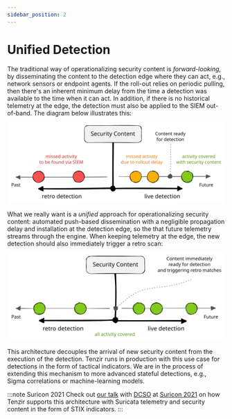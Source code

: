 ```yaml
---
sidebar_position: 2
---
```


# Unified Detection

The traditional way of operationalizing security content is *forward-looking*,
by disseminating the content to the detection edge where they can act, e.g.,
network sensors or endpoint agents. If the roll-out relies on periodic pulling,
then there's an inherent minimum delay from the time a detection was available
to the time when it can act. In addition, if there is no historical telemetry at
the edge, the detection must also be applied to the SIEM out-of-band. The
diagram below illustrates this:

![Live Detection](live-detection.excalidraw.svg)

What we really want is a *unified* approach for operationalizing security
content: automated push-based dissemination with a negligible propagation delay
and installation at the detection edge, so the that future telemetry streams
through the engine. When keeping telemetry at the edge, the new detection should
also immediately trigger a retro scan:

![Live & Retro Detection](live-retro-detection.excalidraw.svg)

This architecture decouples the arrival of new security content from the
execution of the detection. Tenzir runs in production with this use case for
detections in the form of tactical indicators. We are in the process of
extending this mechanism to more advanced stateful detections, e.g., Sigma
correlations or machine-learning models.

:::note Suricon 2021
Check out [our talk][suricon21-slides] with [DCSO](https://dcso.de) at [Suricon
2021](https://suricon.net/suricon-2021-boston/) on how Tenzir supports this
architecture with Suricata telemetry and security content in the form of STIX
indicators.
:::

[suricon21-slides]: https://github.com/tenzir/events/releases/download/suricon21/slides.pdf
